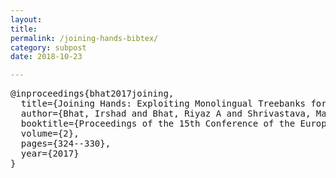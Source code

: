 ```yaml
---
layout: 
title: 
permalink: /joining-hands-bibtex/
category: subpost
date: 2018-10-23

---
```


<pre>
@inproceedings{bhat2017joining,
  title={Joining Hands: Exploiting Monolingual Treebanks for Parsing of Code-mixing Data},
  author={Bhat, Irshad and Bhat, Riyaz A and Shrivastava, Manish and Sharma, Dipti},
  booktitle={Proceedings of the 15th Conference of the European Chapter of the Association for Computational Linguistics: Volume 2, Short Papers},
  volume={2},
  pages={324--330},
  year={2017}
}
</pre>
